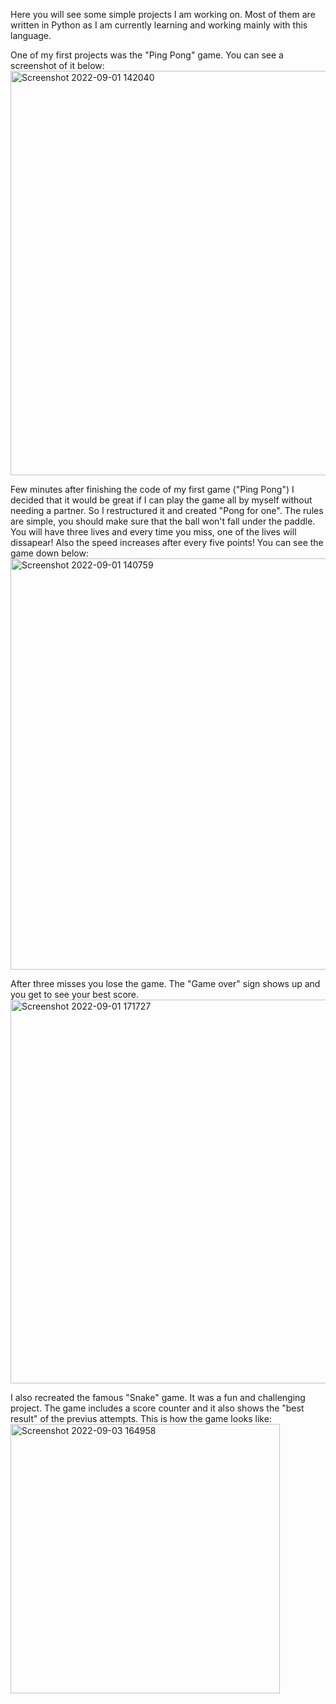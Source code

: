 Here you will see some simple projects I am working on. Most of them are written in Python as I am currently learning and working mainly with this language.



One of my first projects was the "Ping Pong" game. You can see a screenshot of it below:
<img width="647" alt="Screenshot 2022-09-01 142040" src="https://user-images.githubusercontent.com/106106321/187902192-88f4b85e-81aa-43c1-ae83-21a9896b4b7f.png">


Few minutes after finishing the code of my first game ("Ping Pong") I decided that it would be great if I can play the game all by myself without needing a partner. So I restructured it and created "Pong for one". The rules are simple, you should make sure that the ball won't fall under the paddle. You will have three lives and every time you miss, one of the lives will dissapear! Also the speed increases after every five points! You can see the game down below: 
<img width="658" alt="Screenshot 2022-09-01 140759" src="https://user-images.githubusercontent.com/106106321/187901110-9a063b73-0472-42fd-9999-c30c8593ba6d.png">

After three misses you lose the game. The "Game over" sign shows up and you get to see your best score.
<img width="614" alt="Screenshot 2022-09-01 171727" src="https://user-images.githubusercontent.com/106106321/187936864-fdde27fa-31aa-4abe-a721-d2412580a81f.png">


I also recreated the famous "Snake" game. It was a fun and challenging project. The game includes a score counter and it also shows the "best result" of the previus attempts. This is how the game looks like:
<img width="431" alt="Screenshot 2022-09-03 164958" src="https://user-images.githubusercontent.com/106106321/188273448-2f3bbf6f-6337-41b6-8624-ba36ef893c4a.png">


